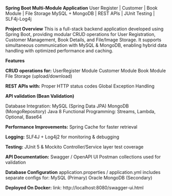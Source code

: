 **Spring Boot Multi-Module Application**
User Register | Customer | Book Module | File Storage
MySQL + MongoDB | REST APIs | JUnit Testing | SLF4j-Log4j

**Project Overview**
This is a full-stack backend application developed using Spring Boot, providing modular CRUD operations for User Registration, Customer Management, Book Details, and File/Image Storage.
It supports simultaneous communication with MySQL & MongoDB, enabling hybrid data handling with optimized performance and caching.

**Features**

**CRUD operations for:**
UserRegister Module
Customer Module
Book Module
File Storage (upload/download)

**REST APIs with:**
Proper HTTP status codes
Global Exception Handling

**API validation (Bean Validation)**

Database Integration:
MySQL (Spring Data JPA)
MongoDB (MongoRepository)
Java 8 Functional Programming:
Streams, Lambda, Optional, Base64

**Performance Improvements:**
Spring Cache for faster retrieval

**Logging:**
SLF4J + Log4j2 for monitoring & debugging

**Testing:**
JUnit 5 & Mockito
Controller/Service layer test coverage

**API Documentation:**
Swagger / OpenAPI UI
Postman collections used for validation

**Database Configuration**
application.properties / application.yml includes separate configs for:
MySQL (Primary)
Oracle
MongoDB (Secondary)

**Deployed On Docker:**
link: http://localhost:8080/swagger-ui.html

